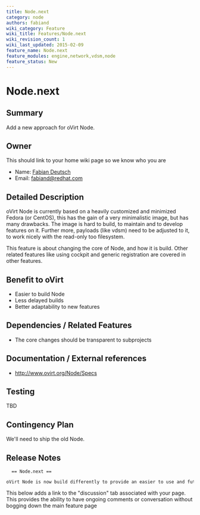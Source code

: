 ```yaml
---
title: Node.next
category: node
authors: fabiand
wiki_category: Feature
wiki_title: Features/Node.next
wiki_revision_count: 1
wiki_last_updated: 2015-02-09
feature_name: Node.next
feature_modules: engine,network,vdsm,node
feature_status: New
---
```


# Node.next

## Summary

Add a new approach for oVirt Node.

## Owner

This should link to your home wiki page so we know who you are

*   Name: [Fabian Deutsch](User:fabiand)
*   Email: <fabiand@redhat.com>

## Detailed Description

oVirt Node is currently based on a heavily customized and minimized Fedora (or CentOS), this has the gain of a very minimalistic image, but has many drawbacks. The image is hard to build, to maintain and to develop features on it. Further more, payloads (like vdsm) need to be adjusted to it, to work nicely with the read-only too filesystem.

This feature is about changing the core of Node, and how it is build. Other related features like using cockpit and generic registration are covered in other features.

## Benefit to oVirt

*   Easier to build Node
*   Less delayed builds
*   Better adaptability to new features

## Dependencies / Related Features

*   The core changes should be transparent to subprojects

## Documentation / External references

*   <http://www.ovirt.org/Node/Specs>

## Testing

TBD

## Contingency Plan

We'll need to ship the old Node.

## Release Notes

      == Node.next ==
      oVirt Node is now build differently to provide an easier to use and future proof Node. 


This below adds a link to the "discussion" tab associated with your page. This provides the ability to have ongoing comments or conversation without bogging down the main feature page



